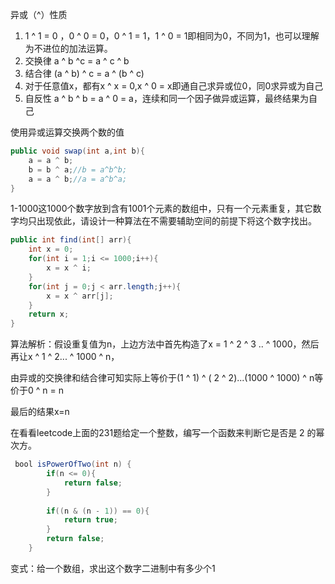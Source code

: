 异或（^）性质

1. 1 ^ 1 = 0 ，0 ^ 0 = 0，0 ^ 1 = 1，1 ^ 0 = 1即相同为0，不同为1，也可以理解为不进位的加法运算。
2. 交换律 a ^ b ^c = a ^ c ^ b
3. 结合律 (a ^ b) ^ c = a ^ (b ^ c)
4. 对于任意值x，都有x ^ x = 0,x ^ 0 = x即通自己求异或位0，同0求异或为自己
5. 自反性 a ^ b ^ b = a ^ 0 = a，连续和同一个因子做异或运算，最终结果为自己



使用异或运算交换两个数的值

```java
public void swap(int a,int b){
    a = a ^ b;
    b = b ^ a;//b = a^b^b; 
    a = a ^ b;//a = a^b^a;
}
```





1-1000这1000个数字放到含有1001个元素的数组中，只有一个元素重复，其它数字均只出现依此，请设计一种算法在不需要辅助空间的前提下将这个数字找出。

```java
public int find(int[] arr){
    int x = 0;
    for(int i = 1;i <= 1000;i++){
        x = x ^ i;
    }
    for(int j = 0;j < arr.length;j++){
        x = x ^ arr[j];
    }
    return x;
}

```

算法解析：假设重复值为n，上边方法中首先构造了x = 1 ^ 2  ^ 3 .. ^ 1000，然后再让x ^ 1 ^ 2... ^ 1000 ^ n，

由异或的交换律和结合律可知实际上等价于(1 ^ 1) ^ ( 2 ^ 2)...(1000 ^ 1000) ^ n等价于0 ^ n = n

最后的结果x=n



在看看leetcode上面的231题给定一个整数，编写一个函数来判断它是否是 2 的幂次方。

```java
 bool isPowerOfTwo(int n) {
        if(n <= 0){
            return false;
        }
       
        if((n & (n - 1)) == 0){
            return true;
        }
        return false;
    }
```



变式：给一个数组，求出这个数字二进制中有多少个1









